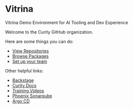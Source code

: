 # Vitrina
Vitrina Demo Environment for AI Tooling and Dev Experience

Welcome to the Curity GitHub organization.

Here are some things you can do:

- [View Repositories](https://github.com/orgs/vitrina-new/repositories)
- [Browse Packages](https://github.com/orgs/vitrina-new/packages)
- [Set up your team](https://github.com/orgs/vitrina-new/teams)

Other helpful links:

- [Backstage](https://platform.vitrina.com/)
- [Curity Docs](https://platform.vitrina.com/catalog/default/component/curity-docs/docs)
- [Training Videos](https://platform.vitrina.com/catalog/default/component/curity-docs/docs/training/)
- [Phoenix Sonarqube](https://sonarqube.vitrina.com/projects)
- [Argo CD](https://argocd.vitrina.com/)
